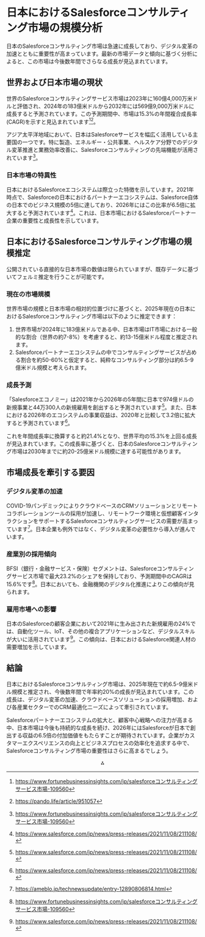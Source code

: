 # 日本におけるSalesforceコンサルティング市場の規模分析

日本のSalesforceコンサルティング市場は急速に成長しており、デジタル変革の加速とともに重要性が高まっています。最新の市場データと傾向に基づく分析によると、この市場は今後数年間でさらなる成長が見込まれています。

## 世界および日本市場の現状

世界のSalesforceコンサルティングサービス市場は2023年に160億4,000万米ドルと評価され、2024年の183億米ドルから2032年には569億9,000万米ドルに成長すると予測されています。この予測期間中、市場は15.3%の年間複合成長率(CAGR)を示すと見込まれています[^1][^3]。

アジア太平洋地域において、日本はSalesforceサービスを幅広く活用している主要国の一つです。特に製造、エネルギー・公共事業、ヘルスケア分野でのデジタル変革推進と業務効率改善に、Salesforceコンサルティングの先端機能が活用されています[^1]。

### 日本市場の特異性

日本におけるSalesforceエコシステムは際立った特徴を示しています。2021年時点で、Salesforceの日本におけるパートナーエコシステムは、Salesforce自体の日本でのビジネス規模の5倍に達しており、2026年にはこの比率が6.5倍に拡大すると予測されています[^2]。これは、日本市場におけるSalesforceパートナー企業の重要性と成長性を示しています。

## 日本におけるSalesforceコンサルティング市場の規模推定

公開されている直接的な日本市場の数値は限られていますが、既存データに基づいてフェルミ推定を行うことが可能です。

### 現在の市場規模

世界市場の規模と日本市場の相対的位置づけに基づくと、2025年現在の日本におけるSalesforceコンサルティング市場は以下のように推定できます：

1. 世界市場が2024年に183億米ドルである中、日本市場はIT市場における一般的な割合（世界の約7-8%）を考慮すると、約13-15億米ドル程度と推定されます。
2. Salesforceパートナーエコシステムの中でコンサルティングサービスが占める割合を約50-60%と仮定すると、純粋なコンサルティング部分は約6.5-9億米ドル規模と考えられます。

### 成長予測

「Salesforceエコノミー」は2021年から2026年の5年間に日本で974億ドルの新規事業と44万300人の新規雇用を創出すると予測されています[^2]。また、日本における2026年のエコシステムの事業収益は、2020年と比較して3.2倍に拡大すると予測されています[^2]。

これを年間成長率に換算すると約21.4%となり、世界平均の15.3%を上回る成長が見込まれています。この成長率に基づくと、日本のSalesforceコンサルティング市場は2030年までに約20-25億米ドル規模に達する可能性があります。

## 市場成長を牽引する要因

### デジタル変革の加速

COVID-19パンデミックによりクラウドベースのCRMソリューションとリモートコラボレーションツールの採用が加速し、リモートワーク環境と仮想顧客インタラクションをサポートするSalesforceコンサルティングサービスの需要が高まっています[^4]。日本企業も例外ではなく、デジタル変革の必要性から導入が進んでいます。

### 産業別の採用傾向

BFSI（銀行・金融サービス・保険）セグメントは、Salesforceコンサルティングサービス市場で最大23.2%のシェアを保持しており、予測期間中のCAGRは15.6%です[^1]。日本においても、金融機関のデジタル化推進によりこの傾向が見られます。

### 雇用市場への影響

日本のSalesforceの顧客企業において2021年に生み出された新規雇用の24%では、自動化ツール、IoT、その他の複合アプリケーションなど、デジタルスキルが大いに活用されています[^2]。この傾向は、日本におけるSalesforce関連人材の需要増加を示しています。

## 結論

日本におけるSalesforceコンサルティング市場は、2025年現在で約6.5-9億米ドル規模と推定され、今後数年間で年率約20%の成長が見込まれています。この成長は、デジタル変革の加速、クラウドベースソリューションの採用増加、および各産業セクターでのCRM最適化ニーズによって牽引されています。

Salesforceパートナーエコシステムの拡大と、顧客中心戦略への注力が高まる中、日本市場は今後も持続的な成長を続け、2026年にはSalesforceが日本で創出する収益の6.5倍の付加価値をもたらすことが期待されています。企業がカスタマーエクスペリエンスの向上とビジネスプロセスの効率化を追求する中で、Salesforceコンサルティング市場の重要性はさらに高まるでしょう。

<div style="text-align: center">⁂</div>

[^1]: https://www.fortunebusinessinsights.com/jp/salesforceコンサルティングサービス市場-109560

[^2]: https://www.salesforce.com/jp/news/press-releases/2021/11/08/211108/

[^3]: https://pando.life/article/951057

[^4]: https://ameblo.jp/technewsupdate/entry-12890806814.html

[^5]: https://www.salesforce.com/jp/news/press-releases/2023/12/15/231215/

[^6]: https://www.salesforce.com/jp/blog/jp-top-crm-idc/

[^7]: https://pando.life/article/946237

[^8]: https://irtv.jp/wp-content/uploads/2022/05/事業概要と今後の戦略について.pdf

[^9]: https://pando.life/article/586236

[^10]: https://www.salesforce.com/jp/news/press-releases/2024/09/30/sales-ai-statistics-2024/

[^11]: https://geniee.co.jp/media/crm/crm-share/

[^12]: https://appexchangejp.salesforce.com/consulting/top

[^13]: https://prtimes.jp/main/html/rd/p/000000150.000041550.html

[^14]: https://type.jp/et/feature/20530/
